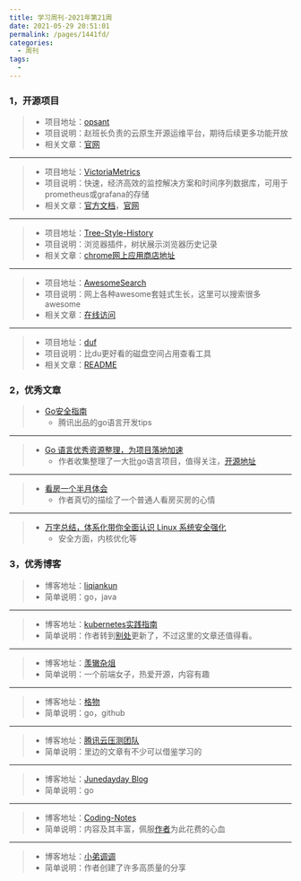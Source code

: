```yaml
---
title: 学习周刊-2021年第21周
date: 2021-05-29 20:51:01
permalink: /pages/1441fd/
categories:
  - 周刊
tags:
  - 
---
```


### 1，开源项目

> - 项目地址：[opsant](https://github.com/unixhot/opsant)
> - 项目说明：赵班长负责的云原生开源运维平台，期待后续更多功能开放
> - 相关文章：[官网](https://www.opsany.com/)

----

> - 项目地址：[VictoriaMetrics](https://github.com/VictoriaMetrics/VictoriaMetrics)
> - 项目说明：快速，经济高效的监控解决方案和时间序列数据库，可用于prometheus或grafana的存储
> - 相关文章：[官方文档](https://docs.victoriametrics.com/)，[官网](https://victoriametrics.com/)

----

> - 项目地址：[Tree-Style-History](https://github.com/tumuyan/Tree-Style-History)
> - 项目说明：浏览器插件，树状展示浏览器历史记录
> - 相关文章：[chrome网上应用商店地址](https://chrome.google.com/webstore/detail/tree-style-history/khcenbpnhbeplojhaolbpldmoppicold)

----

> - 项目地址：[AwesomeSearch](https://github.com/lockys/AwesomeSearch)
> - 项目说明：网上各种awesome套娃式生长，这里可以搜索很多awesome
> - 相关文章：[在线访问](https://awesomelists.top/)

----

> - 项目地址：[duf](https://github.com/muesli/duf)
> - 项目说明：比du更好看的磁盘空间占用查看工具
> - 相关文章：[README](https://github.com/muesli/duf/blob/master/README.md)

### 2，优秀文章

> - [Go安全指南](https://github.com/Tencent/secguide/blob/main/Go%E5%AE%89%E5%85%A8%E6%8C%87%E5%8D%97.md)
>   - 腾讯出品的go语言开发tips

----

> - [Go 语言优秀资源整理，为项目落地加速](https://cs.leops.cn/#/)
>   - 作者收集整理了一大批go语言项目，值得关注，[开源地址](https://github.com/shockerli/go-awesome)

---

> -  [看房一个半月体会](https://mp.weixin.qq.com/s/RUGMOMqC8y_B0fMV4ayiBQ)
>    - 作者真切的描绘了一个普通人看房买房的心情

---

> - [万字总结，体系化带你全面认识 Linux 系统安全强化](https://mp.weixin.qq.com/s/r2uCYZt5aEYecXcwDvmeEQ)
>   - 安全方面，内核优化等


### 3，优秀博客

> - 博客地址：[liqiankun](https://qiankunli.github.io/)
> - 简单说明：go，java

----

> - 博客地址：[kubernetes实践指南](https://k8s.imroc.io/)
> - 简单说明：作者转到[别处](https://imroc.cc/k8s/best-practice/)更新了，不过这里的文章还值得看。

----


> - 博客地址：[羡辙杂俎](http://zhangwenli.com/)
> - 简单说明：一个前端女子，热爱开源，内容有趣

----

> - 博客地址：[格物](https://shockerli.net/)
> - 简单说明：go，github

----

> - 博客地址：[腾讯云压测团队](https://cloud.tencent.com/developer/team/pressuretestteam)
> - 简单说明：里边的文章有不少可以借鉴学习的

----


> - 博客地址：[Junedayday Blog](http://junes.tech/)
> - 简单说明：go

----

> - 博客地址：[Coding-Notes](https://notes.abelsu7.top/#/)
> - 简单说明：内容及其丰富，佩服[作者](https://abelsu7.top/)为此花费的心血

-----

> - 博客地址：[小弟调调](https://wangchujiang.com/)
> - 简单说明：作者创建了许多高质量的分享
